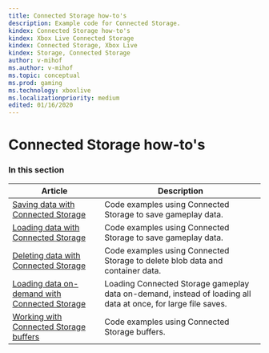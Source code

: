 ```yaml
---
title: Connected Storage how-to's
description: Example code for Connected Storage.
kindex: Connected Storage how-to's
kindex: Xbox Live Connected Storage
kindex: Connected Storage, Xbox Live
kindex: Storage, Connected Storage
author: v-mihof
ms.author: v-mihof
ms.topic: conceptual
ms.prod: gaming
ms.technology: xboxlive
ms.localizationpriority: medium
edited: 01/16/2020
---
```


# Connected Storage how-to's

### In this section

| Article | Description |
|---------|-------------|
| [Saving data with Connected Storage](live-connected-storage-saving.md) | Code examples using Connected Storage to save gameplay data. |
| [Loading data with Connected Storage](live-connected-storage-loading.md) | Code examples using Connected Storage to save gameplay data. |
| [Deleting data with Connected Storage](live-connected-storage-deleting.md) | Code examples using Connected Storage to delete blob data and container data. |
| [Loading data on-demand with Connected Storage](live-connected-storage-loading-on-demand.md) | Loading Connected Storage gameplay data on-demand, instead of loading all data at once, for large file saves. |
| [Working with Connected Storage buffers](live-connected-storage-using-buffers.md) | Code examples using Connected Storage buffers. |

<!-- {% jumppage its %} -->
